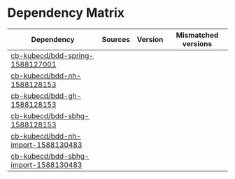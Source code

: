 # Dependency Matrix

Dependency | Sources | Version | Mismatched versions
---------- | ------- | ------- | -------------------
[cb-kubecd/bdd-spring-1588127001](https://github.com/cb-kubecd/bdd-spring-1588127001.git) |  | []() | 
[cb-kubecd/bdd-nh-1588128153](https://github.com/cb-kubecd/bdd-nh-1588128153.git) |  | []() | 
[cb-kubecd/bdd-gh-1588128153](https://github.com/cb-kubecd/bdd-gh-1588128153.git) |  | []() | 
[cb-kubecd/bdd-sbhg-1588128153](https://github.com/cb-kubecd/bdd-sbhg-1588128153.git) |  | []() | 
[cb-kubecd/bdd-nh-import-1588130483](https://github.com/cb-kubecd/bdd-nh-import-1588130483.git) |  | []() | 
[cb-kubecd/bdd-sbhg-import-1588130483](https://github.com/cb-kubecd/bdd-sbhg-import-1588130483.git) |  | []() | 
